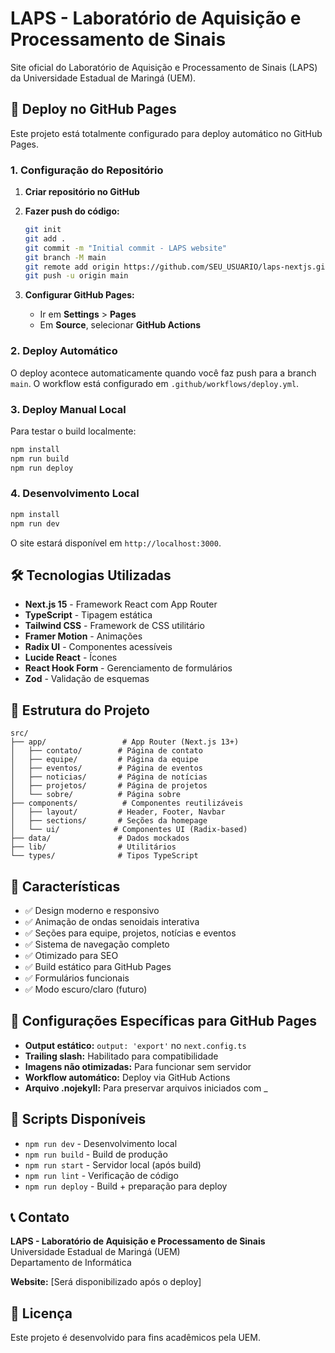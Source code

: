 # LAPS - Laboratório de Aquisição e Processamento de Sinais

Site oficial do Laboratório de Aquisição e Processamento de Sinais (LAPS) da Universidade Estadual de Maringá (UEM).

## 🚀 Deploy no GitHub Pages

Este projeto está totalmente configurado para deploy automático no GitHub Pages.

### 1. Configuração do Repositório

1. **Criar repositório no GitHub**
2. **Fazer push do código:**
   ```bash
   git init
   git add .
   git commit -m "Initial commit - LAPS website"
   git branch -M main
   git remote add origin https://github.com/SEU_USUARIO/laps-nextjs.git
   git push -u origin main
   ```

3. **Configurar GitHub Pages:**
   - Ir em **Settings** > **Pages**
   - Em **Source**, selecionar **GitHub Actions**

### 2. Deploy Automático

O deploy acontece automaticamente quando você faz push para a branch `main`. O workflow está configurado em `.github/workflows/deploy.yml`.

### 3. Deploy Manual Local

Para testar o build localmente:

```bash
npm install
npm run build
npm run deploy
```

### 4. Desenvolvimento Local

```bash
npm install
npm run dev
```

O site estará disponível em `http://localhost:3000`.

## 🛠 Tecnologias Utilizadas

- **Next.js 15** - Framework React com App Router
- **TypeScript** - Tipagem estática
- **Tailwind CSS** - Framework de CSS utilitário
- **Framer Motion** - Animações
- **Radix UI** - Componentes acessíveis
- **Lucide React** - Ícones
- **React Hook Form** - Gerenciamento de formulários
- **Zod** - Validação de esquemas

## 📁 Estrutura do Projeto

```
src/
├── app/                 # App Router (Next.js 13+)
│   ├── contato/        # Página de contato
│   ├── equipe/         # Página da equipe
│   ├── eventos/        # Página de eventos
│   ├── noticias/       # Página de notícias
│   ├── projetos/       # Página de projetos
│   └── sobre/          # Página sobre
├── components/          # Componentes reutilizáveis
│   ├── layout/         # Header, Footer, Navbar
│   ├── sections/       # Seções da homepage
│   └── ui/            # Componentes UI (Radix-based)
├── data/               # Dados mockados
├── lib/                # Utilitários
└── types/              # Tipos TypeScript
```

## 🎨 Características

- ✅ Design moderno e responsivo
- ✅ Animação de ondas senoidais interativa
- ✅ Seções para equipe, projetos, notícias e eventos
- ✅ Sistema de navegação completo
- ✅ Otimizado para SEO
- ✅ Build estático para GitHub Pages
- ✅ Formulários funcionais
- ✅ Modo escuro/claro (futuro)

## 🔧 Configurações Específicas para GitHub Pages

- **Output estático:** `output: 'export'` no `next.config.ts`
- **Trailing slash:** Habilitado para compatibilidade
- **Imagens não otimizadas:** Para funcionar sem servidor
- **Workflow automático:** Deploy via GitHub Actions
- **Arquivo .nojekyll:** Para preservar arquivos iniciados com _

## 📄 Scripts Disponíveis

- `npm run dev` - Desenvolvimento local
- `npm run build` - Build de produção
- `npm run start` - Servidor local (após build)
- `npm run lint` - Verificação de código
- `npm run deploy` - Build + preparação para deploy

## 📞 Contato

**LAPS - Laboratório de Aquisição e Processamento de Sinais**  
Universidade Estadual de Maringá (UEM)  
Departamento de Informática  

**Website:** [Será disponibilizado após o deploy]

## 📝 Licença

Este projeto é desenvolvido para fins acadêmicos pela UEM.
